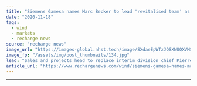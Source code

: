 ```yaml
---
title: "Siemens Gamesa names Marc Becker to lead 'revitalised team' as new Offshore Wind CEO"
date: "2020-11-18"
tags: 
  - wind
  - markets
  - recharge news
source: "recharge news"
image_url: "https://images-global.nhst.tech/image/SXdaeEpWTzJQSXNUQXVMSjY0NGZHVkc1Ujg2SzBrUGg4NGFScjAvZllUOD0=/nhst/binary/d4e5f7c3a2d674f862fe71e04a3808af"
image_fp: "/assets/img/post_thumbnails/134.jpg"
lead: "Sales and projects head to replace interim division chief Pierre Bauer from 1 February after months of executive reshuffling at German-Spanish OEM"
article_url: "https://www.rechargenews.com/wind/siemens-gamesa-names-marc-becker-to-lead-revitalised-team-as-new-offshore-wind-ceo/2-1-914747"
---
```


---
